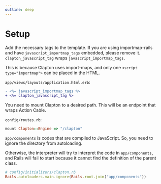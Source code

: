 ```yaml
---
outline: deep
---
```


# Setup

Add the necessary tags to the template.
If you are using importmap-rails and have `javascript_importmap_tags` embedded, please remove it. `clapton_javascript_tag` wraps `javascript_importmap_tags`.

This is because Clapton uses import-maps, and only one `<script type="importmap">` can be placed in the HTML.

`app/views/layouts/application.html.erb`:

```diff
- <%= javascript_importmap_tags %>
+ <%= clapton_javascript_tag %>
```

You need to mount Clapton to a desired path. This will be an endpoint that wraps Action Cable.

`config/routes.rb`:

```ruby
mount Clapton::Engine => "/clapton"
```

`app/components` is codes that are compiled to JavaScript. So, you need to ignore the directory from autoloading.

Otherwise, the interpreter will try to interpret the code in `app/components`, and Rails will fail to start because it cannot find the definition of the parent class.

```ruby
# config/initializers/clapton.rb
Rails.autoloaders.main.ignore(Rails.root.join("app/components"))
```
